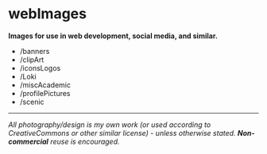 # webImages

<b>Images for use in web development, social media, and similar.</b>

* /banners
* /clipArt
* /iconsLogos
* /Loki
* /miscAcademic
* /profilePictures
* /scenic

----

<i>All photography/design is my own work (or used according to CreativeCommons or other similar license) - unless otherwise stated. <b>Non-commercial</b> reuse is encouraged.</i>
